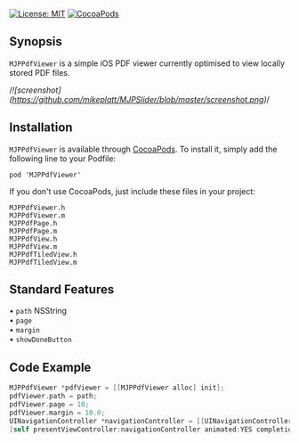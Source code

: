 [![License: MIT](https://img.shields.io/badge/license-MIT-red.svg?style=flat)](https://github.com/fastred/MJPPdfViewer/blob/master/LICENSE)
[![CocoaPods](https://img.shields.io/cocoapods/v/MJPPdfViewer.svg?style=flat)](https://github.com/fastred/MJPPdfViewer)

## Synopsis

`MJPPdfViewer` is a simple iOS PDF viewer currently optimised to view locally stored PDF files. 

/*![screenshot] (https://github.com/mikeplatt/MJPSlider/blob/master/screenshot.png)*/


## Installation
 
 `MJPPdfViewer` is available through [CocoaPods](http://cocoapods.org/?q=MJPPdfViewer). To install it, simply add the following line to your Podfile:
 
 `pod 'MJPPdfViewer'`
 
 If you don't use CocoaPods, just include these files in your project:

`MJPPdfViewer.h`<br>
`MJPPdfViewer.m`<br>
`MJPPdfPage.h`<br>
`MJPPdfPage.m`<br>
`MJPPdfView.h`<br>
`MJPPdfView.m`<br>
`MJPPdfTiledView.h`<br>
`MJPPdfTiledView.m`<br>


## Standard Features
• `path` NSString <br>
• `page`<br>
• `margin`<br>
• `showDoneButton`<br>

## Code Example
```objective-c
MJPPdfViewer *pdfViewer = [[MJPPdfViewer alloc] init];
pdfViewer.path = path;
pdfViewer.page = 10;
pdfViewer.margin = 10.0;
UINavigationController *navigationController = [[UINavigationController alloc] initWithRootViewController:pdfViewer];
[self presentViewController:navigationController animated:YES completion:nil];
```


